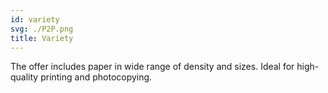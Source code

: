 ```yaml
---
id: variety
svg: ./P2P.png
title: Variety
---
```


The offer includes paper in wide range of density and sizes. Ideal for high-quality printing and photocopying.	